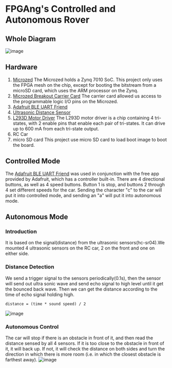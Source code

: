 # FPGAng's Controlled and Autonomous Rover
## Whole Diagram
![image](https://github.com/BU-EC551/FPGAng/blob/master/Videos/WholeDia.PNG)
## Hardware

1. [Microzed](http://www.zedboard.org/product/microzed)
   The Microzed holds a Zynq 7010 SoC. This project only uses the FPGA mesh on the chip,
   except for booting the bitstream from a microSD card, which uses the ARM processor on the Zynq. 
2. [Microzed Breakout Carrier Card](http://zedboard.org/product/microzed-breakout-carrier-card)
   The carrier card allowed us access to the programmable logic I/O pins on the Microzed.
3. [Adafruit BLE UART Friend](https://www.adafruit.com/product/2479)
4. [Ultrasonic Distance Sensor](https://www.amazon.com/HC-SR04-Ultrasonic-Distance-Measuring-Sensor/dp/B00F167T2A)
5. [L293D Motor Driver](https://www.mouser.com/ProductDetail/STMicroelectronics/L293D/?qs=gr8Zi5OG3MgMJ1ICDzLQbg%3D%3D&gclid=CjwKCAjwoKDXBRAAEiwA4xnqv5YjH1lbMSurImEGttWaS185mPXIEui-msaRmnfbPLBNqcMmYTvw_xoCT8UQAvD_BwE)
   The L293D motor driver is a chip containing 4 tri-states, with 2 enable pins that enable each pair of tri-states. It can drive up to 600 mA from each tri-state output.
6. RC Car
7. micro SD card
   This project use micro SD card to load boot image to boot the board.

## Controlled Mode

The [Adafruit BLE UART Friend](https://www.adafruit.com/product/2479) was used in conjunction with the free app provided by Adafruit, which has a controller built-in. There are 4 directional buttons,
as well as 4 speed buttons. Button 1 is stop, and buttons 2 through 4 set different speeds for the car. Sending the character "c" to the car will put it into controlled mode,
and sending an "a" will put it into autonomous mode.

## Autonomous Mode

### Introduction

It is based on the signal(distance) from the ultrasonic sensors(hc-sr04).We mounted 4 ultrasonic sensors on the RC car, 2 on the front and one on either side. 

### Distance Detection

We send a trigger signal to the sensors periodically(0.1s), then the sensor will send out ultra sonic wave and send echo signal to high level until it get the bounced back wave.
Then we can get the distance according to the time of echo signal holding high.
```
distance = (time * sound speed) / 2
```
![image](https://github.com/BU-EC551/FPGAng/blob/master/Videos/sensor.PNG)
### Autonomous Control
The car will stop if there is an obstacle in front of it, and then read the distance sensed by all 4 sensors. If it is too close to the obstacle in front of it, it will back up. If not, it will check the distance on both sides and turn the direction in which there is more room (i.e. in which the closest obstacle is farthest away).
![image](https://github.com/BU-EC551/FPGAng/blob/master/Videos/AutoASm.PNG)
